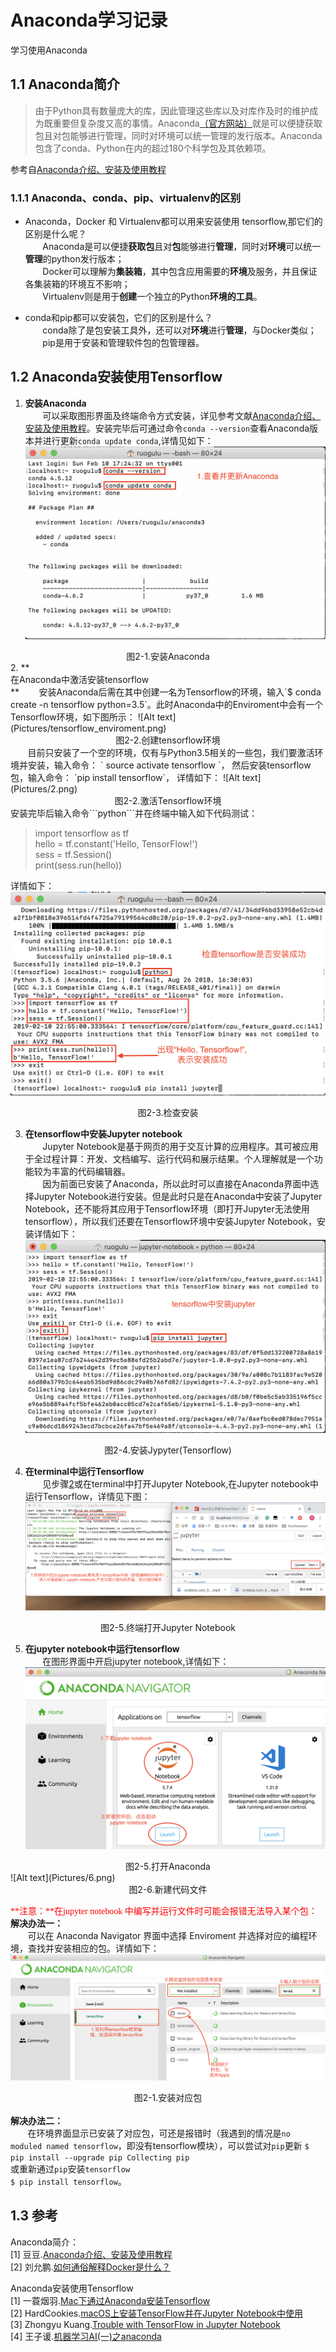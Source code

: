 # Anaconda学习记录
学习使用Anaconda
  
## <div id="11-Anaconda简介">1.1 Anaconda简介</div>
>由于Python具有数量庞大的库，因此管理这些库以及对库作及时的维护成为既重要但复杂度又高的事情。Anaconda[（官方网站）](https://www.anaconda.com/distribution/#macos)就是可以便捷获取包且对包能够进行管理，同时对环境可以统一管理的发行版本。Anaconda包含了conda、Python在内的超过180个科学包及其依赖项。
>
  
参考自[Anaconda介绍、安装及使用教程](https://zhuanlan.zhihu.com/p/32925500) 

### <div id="111-Anaconda、conda、pip、virtualenv的区别"> 1.1.1 Anaconda、conda、pip、virtualenv的区别</div>
 
+ Anaconda，Docker 和 Virtualenv都可以用来安装使用 tensorflow,那它们的区别是什么呢？  
&nbsp;&nbsp;&nbsp;&nbsp;&nbsp;&nbsp;&nbsp;Anaconda是可以便捷**获取包**且对**包**能够进行**管理**，同时对**环境**可以统一**管理**的python发行版本；  
&nbsp;&nbsp;&nbsp;&nbsp;&nbsp;&nbsp;&nbsp;Docker可以理解为**集装箱**，其中包含应用需要的**环境**及服务，并且保证各集装箱的环境互不影响；  
&nbsp;&nbsp;&nbsp;&nbsp;&nbsp;&nbsp;&nbsp;Virtualenv则是用于**创建**一个独立的Python**环境的工具**。
  
+ conda和pip都可以安装包，它们的区别是什么？  
&nbsp;&nbsp;&nbsp;&nbsp;&nbsp;&nbsp;&nbsp;conda除了是包安装工具外，还可以对**环境**进行**管理**，与Docker类似；  
&nbsp;&nbsp;&nbsp;&nbsp;&nbsp;&nbsp;&nbsp;pip是用于安装和管理软件包的包管理器。
 
## <div id="12-Anaconda安装使用Tensorflow">1.2 Anaconda安装使用Tensorflow</div>
1. **安装Anaconda**     
&nbsp;&nbsp;&nbsp;&nbsp;&nbsp;&nbsp;&nbsp;可以采取图形界面及终端命令方式安装，详见参考文献[Anaconda介绍、安装及使用教程](https://zhuanlan.zhihu.com/p/32925500)。安装完毕后可通过命令```conda --version```查看Anaconda版本并进行更新```conda update conda```,详情见如下：  
![Alt text](Pictures/1.png)  
<center>图2-1.安装Anaconda</center>
2. **<div id="2">在Anaconda中激活安装tensorflow</div>**
&nbsp;&nbsp;&nbsp;&nbsp;&nbsp;&nbsp;&nbsp;安装Anaconda后需在其中创建一名为Tensorflow的环境，输入`$ conda create -n tensorflow python=3.5`。此时Anaconda中的Enviroment中会有一个Tensorflow环境，如下图所示：  
![Alt text](Pictures/tensorflow_enviroment.png)
<center>图2-2.创建tensorflow环境</center> 
&nbsp;&nbsp;&nbsp;&nbsp;&nbsp;&nbsp;&nbsp;目前只安装了一个空的环境，仅有与Python3.5相关的一些包，我们要激活环境并安装，输入命令：
`
source activate tensorflow
`，  
然后安装tensorflow包，输入命令：  
`pip install tensorflow`，  
详情如下：  
![Alt text](Pictures/2.png)  
<center>图2-2.激活Tensorflow环境</center>  
安装完毕后输入命令```python```并在终端中输入如下代码测试：

 > import tensorflow as tf  
 > hello = tf.constant('Hello, TensorFlow!')  
 > sess = tf.Session()  
 > print(sess.run(hello))	
  
 详情如下：  
![Alt text](Pictures/3.png)
<center>图2-3.检查安装</center>

3. **在tensorflow中安装Jupyter notebook**  
&nbsp;&nbsp;&nbsp;&nbsp;&nbsp;&nbsp;&nbsp;Jupyter Notebook是基于网页的用于交互计算的应用程序。其可被应用于全过程计算：开发、文档编写、运行代码和展示结果。个人理解就是一个功能较为丰富的代码编辑器。  
&nbsp;&nbsp;&nbsp;&nbsp;&nbsp;&nbsp;&nbsp;因为前面已安装了Anaconda，所以此时可以直接在Anaconda界面中选择Jupyter Notebook进行安装。但是此时只是在Anaconda中安装了Jupyter Notebook，还不能将其应用于Tensorflow环境（即打开Jupyter无法使用tensorflow），所以我们还要在Tensorflow环境中安装Jupyter Notebook，安装详情如下：  
![Alt text](Pictures/4.png)  
<center>图2-4.安装Jypyter(Tensorflow)</center>
  
4. **在terminal中运行Tensorflow**  
&nbsp;&nbsp;&nbsp;&nbsp;&nbsp;&nbsp;&nbsp;见步骤[2](#2)或在terminal中打开Jupyter Notebook,在Jupyter notebook中运行Tensorflow，详情见下图：  
![Alt text](Pictures/7.png)  
<center>图2-5.终端打开Jupyter Notebook</center>

5. **在jupyter notebook中运行tensorflow**  
&nbsp;&nbsp;&nbsp;&nbsp;&nbsp;&nbsp;&nbsp;在图形界面中开启jupyter notebook,详情如下：  
![Alt text](Pictures/5.png)  
<center>图2-5.打开Anaconda</center>  
![Alt text](Pictures/6.png)  
<center>图2-6.新建代码文件</center>  
	 
<font color=#FF0000 face="黑体">**注意：**在jupyter notebook 中编写并运行文件时可能会报错无法导入某个包：</font>   
**解决办法一：**  
	&nbsp;&nbsp;&nbsp;&nbsp;&nbsp;&nbsp;&nbsp;可以在 Anaconda Navigator 界面中选择 Enviroment 并选择对应的编程环境，查找并安装相应的包。详情如下： 
	![Alt text](Pictures/8.png)
	<center>图2-1.安装对应包</center>  
**解决办法二：**  
	&nbsp;&nbsp;&nbsp;&nbsp;&nbsp;&nbsp;&nbsp;在环境界面显示已安装了对应包，可还是报错时（我遇到的情况是`no moduled named tensorflow`，即没有tensorflow模块），可以尝试对`pip`更新
`$ pip install --upgrade pip Collecting pip`  
或重新通过`pip`安装`tensorflow`  
`$ pip install tensorflow`。

## 1.3 参考
Anaconda简介：  
[1] 豆豆.[Anaconda介绍、安装及使用教程](https://zhuanlan.zhihu.com/p/32925500)  
[2] 刘允鹏.[如何通俗解释Docker是什么？](https://www.zhihu.com/question/28300645)  
  
Anaconda安装使用Tensorflow  
[1] 一蓑烟羽.[Mac下通过Anaconda安装Tensorflow](https://www.jianshu.com/p/d54546ab315e)  
[2] HardCookies.[macOS上安装TensorFlow并在Jupyter Notebook中使用](https://blog.csdn.net/james_616/article/details/79480476)  
[3] Zhongyu Kuang.[Trouble with TensorFlow in Jupyter Notebook](https://stackoverflow.com/questions/37061089/trouble-with-tensorflow-in-jupyter-notebook)  
[4] 王子谖.[机器学习AI(一)之anaconda](https://blog.csdn.net/qq_37486501/article/details/82861191)     
  

